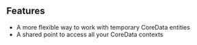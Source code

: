 ## Features
- A more flexible way to work with temporary CoreData entities 
- A shared point to access all your CoreData contexts

